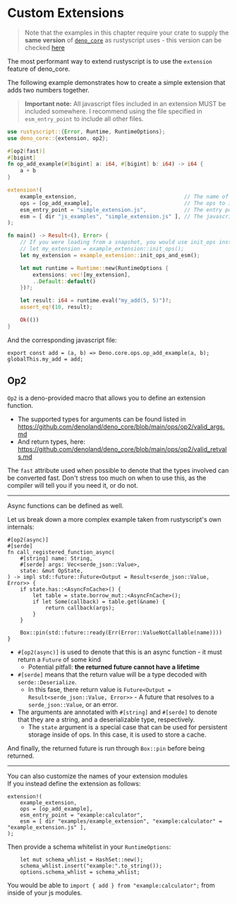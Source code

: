 # Custom Extensions
> Note that the examples in this chapter require your crate to supply the **same version** of [`deno_core`](https://crates.io/crates/deno_core) as rustyscript uses - this version can be checked [here](https://crates.io/crates/rustyscript/latest/dependencies)

The most performant way to extend rustyscript is to use the `extension` feature of deno_core.

The following example demonstrates how to create a simple extension that adds two numbers together.

> **Important note:** All javascript files included in an extension MUST be included somewhere.
> I recommend using the file specified in `esm_entry_point` to include all other files.

```rust
use rustyscript::{Error, Runtime, RuntimeOptions};
use deno_core::{extension, op2};

#[op2(fast)]
#[bigint]
fn op_add_example(#[bigint] a: i64, #[bigint] b: i64) -> i64 {
    a + b
}

extension!(
    example_extension,                                  // The name of the extension
    ops = [op_add_example],                             // The ops to include in the extension
    esm_entry_point = "simple_extension.js",            // The entry point for the extension
    esm = [ dir "js_examples", "simple_extension.js" ], // The javascript files to include
);

fn main() -> Result<(), Error> {
    // If you were loading from a snapshot, you would use init_ops instead of init_ops_and_esm
    // let my_extension = example_extension::init_ops();
    let my_extension = example_extension::init_ops_and_esm();

    let mut runtime = Runtime::new(RuntimeOptions {
        extensions: vec![my_extension],
        ..Default::default()
    })?;

    let result: i64 = runtime.eval("my_add(5, 5)")?;
    assert_eq!(10, result);

    Ok(())
}
```

And the corresponding javascript file:

```javascript,norun
export const add = (a, b) => Deno.core.ops.op_add_example(a, b);
globalThis.my_add = add;
```

## Op2
`Op2` is a deno-provided macro that allows you to define an extension function.
- The supported types for arguments can be found listed in <https://github.com/denoland/deno_core/blob/main/ops/op2/valid_args.md>
- And return types, here: <https://github.com/denoland/deno_core/blob/main/ops/op2/valid_retvals.md>

The `fast` attribute used when possible to denote that the types involved can be converted fast. Don't stress too much on when to use this, as the compiler will tell you if you need it, or do not.

-----

Async functions can be defined as well. 

Let us break down a more complex example taken from rustyscript's own internals:
```rust,norun
#[op2(async)]
#[serde]
fn call_registered_function_async(
    #[string] name: String,
    #[serde] args: Vec<serde_json::Value>,
    state: &mut OpState,
) -> impl std::future::Future<Output = Result<serde_json::Value, Error>> {
    if state.has::<AsyncFnCache>() {
        let table = state.borrow_mut::<AsyncFnCache>();
        if let Some(callback) = table.get(&name) {
            return callback(args);
        }
    }

    Box::pin(std::future::ready(Err(Error::ValueNotCallable(name))))
}
```

- `#[op2(async)]` is used to denote that this is an async function - it must return a `Future` of some kind 
    - Potential pitfall: **the returned future cannot have a lifetime**
- `#[serde]` means that the return value will be a type decoded with `serde::Deserialize`.
    - In this fase, there return value is `Future<Output = Result<serde_json::Value, Error>>` - A future that resolves to a `serde_json::Value`, or an error.
- The arguments are annotated with `#[string]` and `#[serde]` to denote that they are a string, and a deserializable type, respectively.
    - The `state` argument is a special case that can be used for persistent storage inside of ops. In this case, it is used to store a cache.

And finally, the returned future is run through `Box::pin` before being returned.

-----

You can also customize the names of your extension modules  
If you instead define the extension as follows:
```rust,norun
extension!(
    example_extension,
    ops = [op_add_example],
    esm_entry_point = "example:calculator",
    esm = [ dir "examples/example_extension", "example:calculator" = "example_extension.js" ],
);
```

Then provide a schema whitelist in your `RuntimeOptions`:
```rust,norun
    let mut schema_whlist = HashSet::new();
    schema_whlist.insert("example:".to_string());
    options.schema_whlist = schema_whlist;
```

You would be able to `import { add } from "example:calculator";` from inside of your js modules.